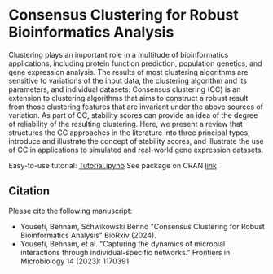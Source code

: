 # Consensus Clustering for Robust Bioinformatics Analysis

Clustering plays an important role in a multitude of bioinformatics applications, including protein function prediction, population genetics, and gene expression analysis. The results of most clustering algorithms are sensitive to variations of the input data, the clustering algorithm and its parameters, and individual datasets. Consensus clustering (CC) is an extension to clustering algorithms that aims to construct a robust result from those clustering features that are invariant under the above sources of variation. As part of CC, stability scores can provide an idea of the degree of reliability of the resulting clustering. Here, we present a review that structures the CC approaches in the literature into three principal types, introduce and illustrate the concept of stability scores, and illustrate the use of CC in applications to simulated and real-world gene expression datasets.

Easy-to-use tutorial: [Tutorial.ipynb](https://github.com/behnam-yousefi/ConsensusClustering/blob/master/Tutorial.ipynb)
See package on CRAN [link](https://cran.r-project.org/web/packages/ConsensusClustering/index.html)

## Citation
Please cite the following manuscript:
* Yousefi, Behnam, Schwikowski Benno "Consensus Clustering for Robust Bioinformatics Analysis" BioRxiv (2024).
* Yousefi, Behnam, et al. "Capturing the dynamics of microbial interactions through individual-specific networks." Frontiers in Microbiology 14 (2023): 1170391.
